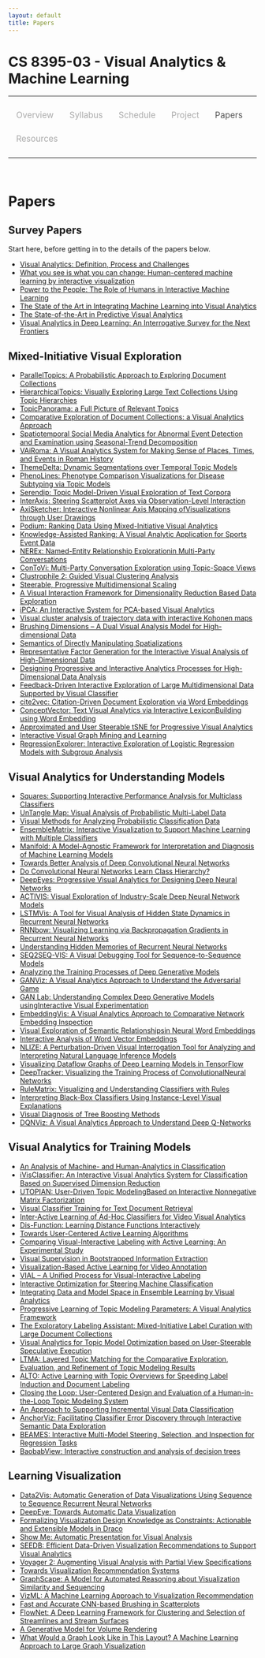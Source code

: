 ```yaml
---
layout: default
title: Papers
---
```


<style>
.topnav {
  overflow: hidden;
  background-color: #fdfdfd;
}

.topnav a {
  float: left;
  color: #aaaaaa;
  text-align: center;
  padding: 14px 16px;
  text-decoration: none;
  font-size: 17px;
}

.topnav a:hover {
  color: #555555;
}

.topnav a.active {
  color: #555555;
}
</style>

# CS 8395-03 - Visual Analytics & Machine Learning

---

<div class='topnav'>
  <a href="/teaching/vaml/spring2019">Overview</a>
  <a href="/teaching/vaml/spring2019/syllabus">Syllabus</a>
  <a href="/teaching/vaml/spring2019/schedule">Schedule</a>
  <a href="/teaching/vaml/spring2019/project">Project</a>
  <a class='active' href="/teaching/vaml/spring2019/papers">Papers</a>
  <a href="/teaching/vaml/spring2019/resources">Resources</a>
</div>

---

<br>

# Papers

## Survey Papers

Start here, before getting in to the details of the papers below.

* [Visual Analytics: Definition, Process and Challenges](https://vanderbilt.box.com/s/ckrw9ngy96l4mla2jgrijeqne84l0xye)
* [What you see is what you can change: Human-centered machine learning by interactive visualization](https://vanderbilt.box.com/s/7b00ue3btk1vcff4lonoay91bhybfs9o)
* [Power to the People: The Role of Humans in Interactive Machine Learning](https://vanderbilt.box.com/s/jjl6i38aoot5xrzd9otol1fg6l0wkmqn)
* [The State of the Art in Integrating Machine Learning into Visual Analytics](https://vanderbilt.box.com/s/xpbfh9mvpevi2ugpradldc10qgom5t7q)
* [The State-of-the-Art in Predictive Visual Analytics](https://vanderbilt.box.com/s/g5ptpj2cm01z3urow1dyt0yr6mb5tael)
* [Visual Analytics in Deep Learning: An Interrogative Survey for the Next Frontiers](https://vanderbilt.box.com/s/it7yattmr6n2948xapamtba8w61mly7j)

## Mixed-Initiative Visual Exploration

* [ParallelTopics: A Probabilistic Approach to Exploring Document Collections](https://vanderbilt.box.com/s/63tghuy6bmwdq1dwbwmsws21strr3yvj)
* [HierarchicalTopics: Visually Exploring Large Text Collections Using Topic Hierarchies](https://vanderbilt.box.com/s/tbcrrtlatlepujdlfbm06814ldc8l8na)
* [TopicPanorama: a Full Picture of Relevant Topics](https://vanderbilt.box.com/s/kmvx1c96e7i7igbpbiaktid7vb5db0sl)
* [Comparative Exploration of Document Collections: a Visual Analytics Approach](https://vanderbilt.box.com/s/wvlj6lmmnuefkdbbx04ek3fskqeisg0l)
* [Spatiotemporal Social Media Analytics for Abnormal Event Detection and Examination using Seasonal-Trend Decomposition](https://vanderbilt.box.com/s/2nh91rx8dqzlzrzil4jbwwl3lebpdvi7)
* [VAiRoma: A Visual Analytics System for Making Sense of Places, Times, and Events in Roman History](https://vanderbilt.box.com/s/l7u4bcq3eujzw7xzxadchdrr0u7766ag)
* [ThemeDelta: Dynamic Segmentations over Temporal Topic Models](https://vanderbilt.box.com/s/xzeghnhuq6i5lpnl3lv7odc8fxuhdhcu)
* [PhenoLines: Phenotype Comparison Visualizations for Disease Subtyping via Topic Models](https://vanderbilt.box.com/s/sy92ptvebff91ksu8j6idr0da2lnnkgt)
* [Serendip: Topic Model-Driven Visual Exploration of Text Corpora](https://vanderbilt.box.com/s/q7155t657dgn25lmfyjl3z9e13fkvd67)
* [InterAxis: Steering Scatterplot Axes via Observation-Level Interaction](https://vanderbilt.box.com/s/mguojji8giumaktzo5m2q9g19xs9gc5j)
* [AxiSketcher: Interactive Nonlinear Axis Mapping ofVisualizations through User Drawings](https://vanderbilt.box.com/s/cc56z5qsw7xjqjhe08qt88sqst1w66j9)
* [Podium: Ranking Data Using Mixed-Initiative Visual Analytics](https://vanderbilt.box.com/s/h2ex4npot2k5981finemb7u6dnrw9t8o)
* [Knowledge-Assisted Ranking: A Visual Analytic Application for Sports Event Data](https://vanderbilt.box.com/s/6yltd5cdzz379pqyo4qh8828pvk6p9a5)
* [NEREx: Named-Entity Relationship Explorationin Multi-Party Conversations](https://vanderbilt.box.com/s/3dnh2qvyid84zdcn1ofvamr41frgihef)
* [ConToVi: Multi-Party Conversation Exploration using Topic-Space Views](https://vanderbilt.box.com/s/enlfmgtfeb19xj4wqmgz6h482c8tyag4)
* [Clustrophile 2: Guided Visual Clustering Analysis](https://vanderbilt.box.com/s/q71jllionog5q8yjn1jnisckofv952ml)
* [Steerable, Progressive Multidimensional Scaling](https://vanderbilt.box.com/s/4qq2ltvx1d5f9eyl94yjbn0wn6u7t6t6)
* [A Visual Interaction Framework for Dimensionality Reduction Based Data Exploration](https://vanderbilt.box.com/s/0emkczepk24uxcvmh4yno43kemjzjq3n)
* [iPCA: An Interactive System for PCA-based Visual Analytics](https://vanderbilt.box.com/s/ie8r7pi2k30p9n05v5l6j0bix89p9vd2)
* [Visual cluster analysis of trajectory data with interactive Kohonen maps](https://vanderbilt.box.com/s/ic79rp4lsafmgdn20mssx1oug2vmgcdb)
* [Brushing Dimensions – A Dual Visual Analysis Model for High-dimensional Data](https://vanderbilt.box.com/s/2s85x7isc5q9txse3j7yni2zmuyf5u3c)
* [Semantics of Directly Manipulating Spatializations](https://vanderbilt.box.com/s/c9i1s1krmepqytbho6e3uje96wvoqjqf)
* [Representative Factor Generation for the Interactive Visual Analysis of High-Dimensional Data](https://vanderbilt.box.com/s/b3vdgrqr7s2f5f1ejadj2ghgnwc4kbsn)
* [Designing Progressive and Interactive Analytics Processes for High-Dimensional Data Analysis](https://vanderbilt.box.com/s/78ecckgfqillu91id5us6noanxiik73f)
* [Feedback-Driven Interactive Exploration of Large Multidimensional Data Supported by Visual Classifier](https://vanderbilt.box.com/s/h0bpthxsrfhcqml14so5h7gcjm4oxl62)
* [cite2vec:  Citation-Driven Document Exploration via Word Embeddings](https://vanderbilt.box.com/s/gh5aish57jb9duef5oh3f4azn395h4fr)
* [ConceptVector: Text Visual Analytics via Interactive LexiconBuilding using Word Embedding](https://vanderbilt.box.com/s/7is7odfwkvam1u26qkwkjiezutoouk19)
* [Approximated and User Steerable tSNE for Progressive Visual Analytics](https://vanderbilt.box.com/s/rp0ft0ysagbbjppz10houvvfq6c0t8ue)
* [Interactive Visual Graph Mining and Learning](https://vanderbilt.box.com/s/coahsfaq8k60ifw0q1kfow6dd927x4iu)
* [RegressionExplorer: Interactive Exploration of Logistic Regression Models with Subgroup Analysis](https://vanderbilt.box.com/s/t7rzmm8xji0er7afpcqwg5o6pne6qe5p)

## Visual Analytics for Understanding Models

* [Squares: Supporting Interactive Performance Analysis for Multiclass Classifiers](https://vanderbilt.box.com/s/96xm946q9pbmki3w2xtqgbbbbizm5m2t)
* [UnTangle Map: Visual Analysis of Probabilistic Multi-Label Data](https://vanderbilt.box.com/s/uh9fzzgrtb2bxhjz6ifwxidwew5sr14g)
* [Visual Methods for Analyzing Probabilistic Classification Data](https://vanderbilt.box.com/s/aorf8rd04zwj0cbco2oo2c7ekpf9k9n6)
* [EnsembleMatrix: Interactive Visualization to Support Machine Learning with Multiple Classifiers](https://vanderbilt.box.com/s/y20ohpraoguu53cxjt9ljcbo3r5pvtz2)
* [Manifold: A Model-Agnostic Framework for Interpretation and Diagnosis of Machine Learning Models](https://vanderbilt.box.com/s/05gxnzrtytzg3f68mjhxl2cleqq85fzd)
* [Towards Better Analysis of Deep Convolutional Neural Networks](https://vanderbilt.box.com/s/sczjay4neczs97cytdkceib3ipjox5vw)
* [Do Convolutional Neural Networks Learn Class Hierarchy?](https://vanderbilt.box.com/s/lx7bvfs8v6isgw4cmas0gur8gqv1kr6g)
* [DeepEyes:  Progressive Visual Analytics for Designing Deep Neural Networks](https://vanderbilt.box.com/s/c8neuumsbmc4pdpz7pkz4c9ub8djlj2a)
* [ACTIVIS: Visual Exploration of Industry-Scale Deep Neural Network Models](https://vanderbilt.box.com/s/r8dtr0mtpo1bywdysy551bvoy7v79hji)
* [LSTMVis: A Tool for Visual Analysis of Hidden State Dynamics in Recurrent Neural Networks](https://vanderbilt.box.com/s/911upb6y5tkliqbtunviar3oti0qx79q)
* [RNNbow: Visualizing Learning via Backpropagation Gradients in Recurrent Neural Networks](https://vanderbilt.box.com/s/h0b38dpxu60dt4xyndo3u8ioh5c977lo)
* [Understanding Hidden Memories of Recurrent Neural Networks](https://vanderbilt.box.com/s/valjs0gm66754k89cavw45bg01vtmrrd)
* [SEQ2SEQ-VIS: A Visual Debugging Tool for Sequence-to-Sequence Models](https://vanderbilt.box.com/s/zrvj3ldvkjrmqbj7os6eo0kukwpbcmdc)
* [Analyzing the Training Processes of Deep Generative Models](https://vanderbilt.box.com/s/97bifntcv1iq3hrsjbx10zaqd9abbirs)
* [GANViz: A Visual Analytics Approach to Understand the Adversarial Game](https://vanderbilt.box.com/s/fyicadaojeefmk4i0eo2kts3t2lotpsm)
* [GAN Lab: Understanding Complex Deep Generative Models usingInteractive Visual Experimentation](https://vanderbilt.box.com/s/llh2hbuwsklksk25wu6fgljg0o4dg9nv)
* [EmbeddingVis: A Visual Analytics Approach to Comparative Network Embedding Inspection](https://vanderbilt.box.com/s/ewbobedwsxgt4biyhg8j951whg98qeer)
* [Visual Exploration of Semantic Relationshipsin Neural Word Embeddings](https://vanderbilt.box.com/s/tlf8wzju40rv933a29vft49dz8zblpwy)
* [Interactive Analysis of Word Vector Embeddings](https://vanderbilt.box.com/s/dy95g2c2y3b3to4p8buk7hs453no4z9l)
* [NLIZE: A Perturbation-Driven Visual Interrogation Tool for Analyzing and Interpreting Natural Language Inference Models](https://vanderbilt.box.com/s/puvvwqlt6u9m0rp02t3px6kwpqwrqujp)
* [Visualizing Dataflow Graphs of Deep Learning Models in TensorFlow](https://vanderbilt.box.com/s/4o4ma3g3bnygbxyspyns1a931p9lkzax)
* [DeepTracker: Visualizing the Training Process of ConvolutionalNeural Networks](https://vanderbilt.box.com/s/al20ax1ei2kg83c23pk7iutbmutvqd7n)
* [RuleMatrix: Visualizing and Understanding Classifiers with Rules](https://vanderbilt.box.com/s/ngme1qhlhd0vjrlov6jjel7tw81qhnqw)
* [Interpreting Black-Box Classifiers Using Instance-Level Visual Explanations](https://vanderbilt.box.com/s/lcd01y262qsnp2d76obt4ibv66t017sh)
* [Visual Diagnosis of Tree Boosting Methods](https://vanderbilt.box.com/s/0zu9fp0y6xkqrs3ue8w4r8j0r0x465q3)
* [DQNViz: A Visual Analytics Approach to Understand Deep Q-Networks](https://vanderbilt.box.com/s/vjxbpma6l2fr30tcqziyz6f7wip9veb0)

## Visual Analytics for Training Models

* [An Analysis of Machine- and Human-Analytics in Classification](https://vanderbilt.box.com/s/efkg222kt6ktqnt90glmrmvw5cnnch23)
* [iVisClassifier: An Interactive Visual Analytics System for Classification Based on Supervised Dimension Reduction](https://vanderbilt.box.com/s/fd7fj0mmnhnz5rrg61qryx0lf6w70djy)
* [UTOPIAN: User-Driven Topic ModelingBased on Interactive Nonnegative Matrix Factorization](https://vanderbilt.box.com/s/ezkrjl5cfr04hu9rygzu9ww5av62wjar)
* [Visual Classifier Training for Text Document Retrieval](https://vanderbilt.box.com/s/53nepj1ho250hi2dpekvz2ffi0fvhg9t)
* [Inter-Active Learning of Ad-Hoc Classifiers for Video Visual Analytics](https://vanderbilt.box.com/s/i1gu8getjai670wmnuyqlc466mdcx1a7)
* [Dis-Function: Learning Distance Functions Interactively](https://vanderbilt.box.com/s/w2wylk7sdel8ui8qltlx79vkm0v3tmsk)
* [Towards User-Centered Active Learning Algorithms](https://vanderbilt.box.com/s/hvrn1y4eklfebmx28x075w2n0kwgdhj4)
* [Comparing Visual-Interactive Labeling with Active Learning: An Experimental Study](https://vanderbilt.box.com/s/50uytoinhdxrqer6kjqpigk5j6oc1l5p)
* [Visual Supervision in Bootstrapped Information Extraction](https://vanderbilt.box.com/s/ab18hvcqobom1jzbpp3k2aumtrlemesn)
* [Visualization-Based Active Learning for Video Annotation](https://vanderbilt.box.com/s/k780yksqxhg0582zgrjswl4ds3ywh8mm)
* [VIAL – A Unified Process for Visual-Interactive Labeling](https://vanderbilt.box.com/s/87077gdthxymk3kmuezds5t0fnudgpae)
* [Interactive Optimization for Steering Machine Classification](https://vanderbilt.box.com/s/5fbh6l68cin82vli6liq6ssu0t9yi03h)
* [Integrating Data and Model Space in Ensemble Learning by Visual Analytics](https://vanderbilt.box.com/s/djc4tw63bpped1f3cxsc276h0g1yz5a2)
* [Progressive Learning of Topic Modeling Parameters: A Visual Analytics Framework](https://vanderbilt.box.com/s/6js9h6cq6gomdpcjyqajvvb0ore7hrco)
* [The Exploratory Labeling Assistant: Mixed-Initiative Label Curation with Large Document Collections](https://vanderbilt.box.com/s/pz6u1xj6scn7q2q2mfkmvzx7wpqcs7ld)
* [Visual Analytics for Topic Model Optimization based on User-Steerable Speculative Execution](https://vanderbilt.box.com/s/zwk734a5qgzzxcsrvay1jwctirnlsqhp)
* [LTMA: Layered Topic Matching for the Comparative Exploration, Evaluation, and Refinement of Topic Modeling Results](https://vanderbilt.box.com/s/io9shdg4aviq3vkjm94qxw5mijp2k6bz)
* [ALTO: Active Learning with Topic Overviews for Speeding Label Induction and Document Labeling](https://vanderbilt.box.com/s/9d378nreprm3gj5vzsqg1nyge5x482rj)
* [Closing the Loop: User-Centered Design and Evaluation of a Human-in-the-Loop Topic Modeling System](https://vanderbilt.box.com/s/w82ebgiapy9bvy7pkotx3jn4b2q0e20i)
* [An Approach to Supporting Incremental Visual Data Classification](https://vanderbilt.box.com/s/c09fc9wdnx6gjbao82i9usgutky86ql6)
* [AnchorViz: Facilitating Classifier Error Discovery through Interactive Semantic Data Exploration](https://vanderbilt.box.com/s/w9ik0rvwqdc1qmwsech5o3jahizbgx6n)
* [BEAMES: Interactive Multi-Model Steering, Selection, and Inspection for Regression Tasks](https://vanderbilt.box.com/s/5w8ms7lhlg19wcle9rfqjizfzvho1jje)
* [BaobabView: Interactive construction and analysis of decision trees](https://vanderbilt.box.com/s/vsdvbyemzvu7098iv4i8si895ybi9qp7)

## Learning Visualization

* [Data2Vis: Automatic Generation of Data Visualizations Using Sequence to Sequence Recurrent Neural Networks](https://vanderbilt.box.com/s/xzyjybg8ai45b8a4gsolc9iyiugl2kqm)
* [DeepEye: Towards Automatic Data Visualization](https://vanderbilt.box.com/s/34uh4iojxqlnmxbp6mg72nw3k1u2thyg)
* [Formalizing Visualization Design Knowledge as Constraints: Actionable and Extensible Models in Draco](https://vanderbilt.box.com/s/80iu0olnanfgt27cde0zkylj51bxk5hs)
* [Show Me: Automatic Presentation for Visual Analysis](https://vanderbilt.box.com/s/gmwalvwruj3ot6a636r7qej1qf4846o5)
* [SEEDB: Efficient Data-Driven Visualization Recommendations to Support Visual Analytics](https://vanderbilt.box.com/s/uibh9ntum7jrl1gzqm5chc8ifkejvf8v)
* [Voyager 2: Augmenting Visual Analysis with Partial View Specifications](https://vanderbilt.box.com/s/3g343228uei9fmgbq1yjbwj4rvvihved)
* [Towards Visualization Recommendation Systems](https://vanderbilt.box.com/s/47x1p17u6jfducjgjogkc05z5i67rof5)
* [GraphScape: A Model for Automated Reasoning about Visualization Similarity and Sequencing](https://vanderbilt.box.com/s/mrh3jso0edb2mcr9n3fwujxiiaizov43)
* [VizML: A Machine Learning Approach to Visualization Recommendation](https://vanderbilt.box.com/s/8skf92ap9d2ayob63yupvmg4ztn9p1re)
* [Fast and Accurate CNN-based Brushing in Scatterplots](https://vanderbilt.box.com/s/6c6s5yebl8b0dxyvuhyecjrreleasjq0)
* [FlowNet: A Deep Learning Framework for Clustering and Selection of Streamlines and Stream Surfaces](https://vanderbilt.box.com/s/vxv7ts9k790m2x5ygnarn2iombqc0qy1)
* [A Generative Model for Volume Rendering](https://vanderbilt.box.com/s/errpunr39n36mtl30ojqexo9splvulg0)
* [What Would a Graph Look Like in This Layout? A Machine Learning Approach to Large Graph Visualization](https://vanderbilt.box.com/s/b2wk9ri34771jc8ihlpwqya5tow7a4d5)
